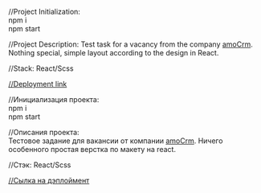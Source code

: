 //Project Initialization:  
npm i  
npm start  

//Project Description:
Test task for a vacancy from the company [amoCrm](https://hh.ru/employer/999442?hhtmFrom=vacancy). Nothing special, simple layout according to the design in React.

//Stack: React/Scss

[//Deployment link](https://mraminhasanov.github.io/amo-crm-testkTask/)

//Инициализация проекта:  
npm i  
npm start  

//Описания проекта:  
Тестовое задание для вакансии от компании [amoCrm](https://hh.ru/employer/999442?hhtmFrom=vacancy). Ничего особенного простая верстка по макету на react. 

//Стэк: React/Scss

[//Сылка на дэплоймент](https://mraminhasanov.github.io/amo-crm-testkTask/)  

